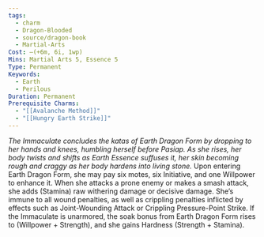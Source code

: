 ```yaml
---
tags:
  - charm
  - Dragon-Blooded
  - source/dragon-book
  - Martial-Arts
Cost: —(+6m, 6i, 1wp)
Mins: Martial Arts 5, Essence 5
Type: Permanent
Keywords:
  - Earth
  - Perilous
Duration: Permanent
Prerequisite Charms:
  - "[[Avalanche Method]]"
  - "[[Hungry Earth Strike]]"
---
```

*The Immaculate concludes the katas of Earth Dragon Form by dropping to her hands and knees, humbling herself before Pasiap. As she rises, her body twists and shifts as Earth Essence suffuses it, her skin becoming rough and craggy as her body hardens into living stone.*
Upon entering Earth Dragon Form, she may pay six motes, six Initiative, and one Willpower to enhance it. When she attacks a prone enemy or makes a smash attack, she adds (Stamina) raw withering damage or decisive damage. She’s immune to all wound penalties, as well as crippling penalties inflicted by effects such as Joint-Wounding Attack or Crippling Pressure-Point Strike. If the Immaculate is unarmored, the soak bonus from Earth Dragon Form rises to (Willpower + Strength), and she gains Hardness (Strength + Stamina).